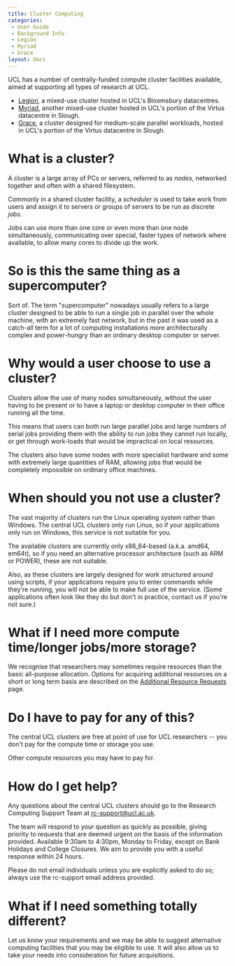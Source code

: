 ```yaml
---
title: Cluster Computing
categories:
 - User Guide
 - Background Info
 - Legion
 - Myriad
 - Grace
layout: docs
---
```

UCL has a number of centrally-funded compute cluster facilities
available, aimed at supporting all types of research at UCL.

  - [Legion](Legion), a mixed-use cluster hosted in UCL's
    Bloomsbury datacentres.
  - [Myriad](Myriad), another mixed-use cluster hosted in UCL's
    portion of the Virtus datacentre in Slough.
  - [Grace](Grace), a cluster designed for medium-scale
    parallel workloads, hosted in UCL's portion of the Virtus
    datacentre in Slough.

# What is a cluster?

A cluster is a large array of PCs or servers, referred to as *nodes*,
networked together and often with a shared filesystem.

Commonly in a shared cluster facility, a *scheduler* is used to take
work from users and assign it to servers or groups of servers to be run
as discrete *jobs*.

Jobs can use more than one core or even more than one node
simultaneously, communicating over special, faster types of network
where available, to allow many cores to divide up the work.

# So is this the same thing as a supercomputer?

Sort of. The term "supercomputer" nowadays usually refers to a large
cluster designed to be able to run a single job in parallel over the
whole machine, with an extremely fast network, but in the past it was
used as a catch-all term for a lot of computing installations more
architecturally complex and power-hungry than an ordinary desktop
computer or server.

# Why would a user choose to use a cluster?

Clusters allow the use of many nodes simultaneously, without the user
having to be present or to have a laptop or desktop computer in their
office running all the time.

This means that users can both run large parallel jobs and large numbers
of serial jobs providing them with the ability to run jobs they cannot
run locally, or get through work-loads that would be impractical on
local resources.

The clusters also have some nodes with more specialist hardware and some
with extremely large quantities of RAM, allowing jobs that would be
completely impossible on ordinary office machines.

# When should you not use a cluster?

The vast majority of clusters run the Linux operating system rather than
Windows. The central UCL clusters only run Linux, so if your
applications only run on Windows, this service is not suitable for you.

The available clusters are currently only x86\_64-based (a.k.a. amd64,
em64t), so if you need an alternative processor architecture (such as
ARM or POWER), these are not suitable.

Also, as these clusters are largely designed for work structured around
using scripts, if your applications require you to enter commands while
they're running, you will not be able to make full use of the service.
(Some applications often look like they do but don't in practice,
contact us if you're not sure.)

# What if I need more compute time/longer jobs/more storage?

We recognise that researchers may sometimes require resources than the
basic all-purpose allocation. Options for acquiring additional resources
on a short or long term basis are described on the 
[Additional Resource Requests](Additional_Resource_Requests) page.

# Do I have to pay for any of this?

The central UCL clusters are free at point of use for UCL researchers --
you don't pay for the compute time or storage you use.

Other compute resources you may have to pay for.

# How do I get help?

Any questions about the central UCL clusters should go to the Research
Computing Support Team at <rc-support@ucl.ac.uk>.

The team will respond to your question as quickly as possible, giving
priority to requests that are deemed urgent on the basis of the
information provided. Available 9:30am to 4:30pm, Monday to Friday,
except on Bank Holidays and College Closures. We aim to provide you with
a useful response within 24 hours.

Please do not email individuals unless you are explicitly asked to do
so; always use the rc-support email address provided.

# What if I need something totally different?

Let us know your requirements and we may be able to suggest alternative
computing facilities that you may be eligible to use. It will also allow
us to take your needs into consideration for future acquisitions.

